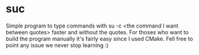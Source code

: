 # suc
Simple program to type commands with su -c &lt;the command I want between quotes> faster and without the quotes.
For thoses who want to build the program manually it's fairly easy since I used CMake.
Fell free to point any issue we never stop learning :)
